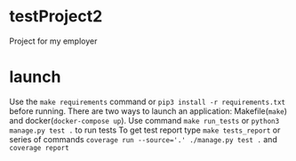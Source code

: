 # testProject2
Project for my employer

# launch
Use the `make requirements` command or `pip3 install -r requirements.txt` before running.
There are two ways to launch an application:
Makefile(`make`) and docker(`docker-compose up`).
Use command `make run_tests` or `python3 manage.py test .` to run tests
To get test report type `make tests_report` or series of commands `coverage run --source='.' ./manage.py test .` and `coverage report`
